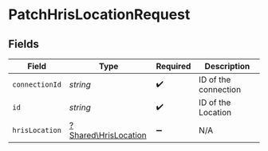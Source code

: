 # PatchHrisLocationRequest


## Fields

| Field                                                       | Type                                                        | Required                                                    | Description                                                 |
| ----------------------------------------------------------- | ----------------------------------------------------------- | ----------------------------------------------------------- | ----------------------------------------------------------- |
| `connectionId`                                              | *string*                                                    | :heavy_check_mark:                                          | ID of the connection                                        |
| `id`                                                        | *string*                                                    | :heavy_check_mark:                                          | ID of the Location                                          |
| `hrisLocation`                                              | [?Shared\HrisLocation](../../Models/Shared/HrisLocation.md) | :heavy_minus_sign:                                          | N/A                                                         |